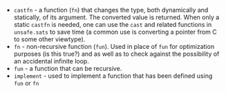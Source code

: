 * `castfn` - a function (`fn`) that changes the type, both dynamically and statically, of its argument. The converted value is returned. When only a static `castfn` is needed, one can use the `cast` and related functions in `unsafe.sats` to save time (a common use is converting a pointer from C to some other viewtype). 
* `fn` - non-recursive function (`fun`). Used in place of `fun` for optimization purposes (is this true?) and as well as to check against the possibility of an accidental infinite loop.
* `fun` - a function that can be recursive.
* `implement` - used to implement a function that has been defined using `fun` or `fn`